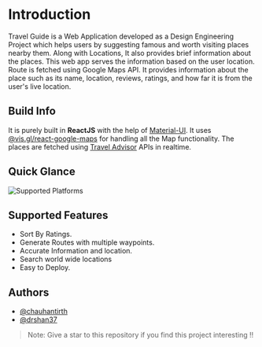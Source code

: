 
# Introduction

Travel Guide is a Web Application developed as a Design Engineering Project which helps users by suggesting famous and worth visiting places nearby them. Along with Locations, It also provides brief information about the places. This web app serves the information based on the user location. Route is fetched using Google Maps API. It provides information about the place such as its name, location, reviews, ratings, and how far it is from the user's live location.

## Build Info

It is purely built in **ReactJS** with the help of [Material-UI](https://mui.com/material-ui/). It uses [@vis.gl/react-google-maps](https://visgl.github.io/react-google-maps/) for handling all the Map functionality. The places are fetched using [Travel Advisor](https://rapidapi.com/apidojo/api/Travel%20Advisor) APIs in realtime. 

## Quick Glance
![Supported Platforms](https://imgsaver.com/images/2024/07/01/Travel-Guide-Screenshots.png)

## Supported Features

- Sort By Ratings.
- Generate Routes with multiple waypoints.
- Accurate Information and location.
- Search world wide locations
- Easy to Deploy.

## Authors

- [@chauhantirth](https://www.github.com/chauhantirth)
- [@drshan37](https://github.com/drshan37)

> Note: Give a star to this repository if you find this project interesting !!